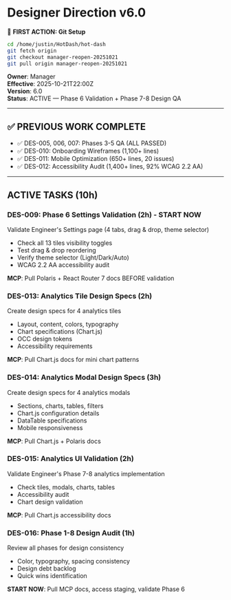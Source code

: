 # Designer Direction v6.0

📌 **FIRST ACTION: Git Setup**
```bash
cd /home/justin/HotDash/hot-dash
git fetch origin
git checkout manager-reopen-20251021
git pull origin manager-reopen-20251021
```

**Owner**: Manager  
**Effective**: 2025-10-21T22:00Z  
**Version**: 6.0  
**Status**: ACTIVE — Phase 6 Validation + Phase 7-8 Design QA

---

## ✅ PREVIOUS WORK COMPLETE
- ✅ DES-005, 006, 007: Phases 3-5 QA (ALL PASSED)
- ✅ DES-010: Onboarding Wireframes (1,100+ lines)
- ✅ DES-011: Mobile Optimization (650+ lines, 20 issues)
- ✅ DES-012: Accessibility Audit (1,400+ lines, 92% WCAG 2.2 AA)

---

## ACTIVE TASKS (10h)

### DES-009: Phase 6 Settings Validation (2h) - START NOW
Validate Engineer's Settings page (4 tabs, drag & drop, theme selector)
- Check all 13 tiles visibility toggles
- Test drag & drop reordering
- Verify theme selector (Light/Dark/Auto)
- WCAG 2.2 AA accessibility audit

**MCP**: Pull Polaris + React Router 7 docs BEFORE validation

### DES-013: Analytics Tile Design Specs (2h)
Create design specs for 4 analytics tiles
- Layout, content, colors, typography
- Chart specifications (Chart.js)
- OCC design tokens
- Accessibility requirements

**MCP**: Pull Chart.js docs for mini chart patterns

### DES-014: Analytics Modal Design Specs (3h)
Create design specs for 4 analytics modals
- Sections, charts, tables, filters
- Chart.js configuration details
- DataTable specifications
- Mobile responsiveness

**MCP**: Pull Chart.js + Polaris docs

### DES-015: Analytics UI Validation (2h)
Validate Engineer's Phase 7-8 analytics implementation
- Check tiles, modals, charts, tables
- Accessibility audit
- Chart design validation

**MCP**: Pull Chart.js accessibility docs

### DES-016: Phase 1-8 Design Audit (1h)
Review all phases for design consistency
- Color, typography, spacing consistency
- Design debt backlog
- Quick wins identification

**START NOW**: Pull MCP docs, access staging, validate Phase 6
